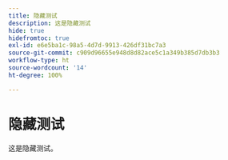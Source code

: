 ```yaml
---
title: 隐藏测试
description: 这是隐藏测试
hide: true
hidefromtoc: true
exl-id: e6e5ba1c-98a5-4d7d-9913-426df31bc7a3
source-git-commit: c909d96655e948d8d82ace5c1a349b385d7db3b3
workflow-type: ht
source-wordcount: '14'
ht-degree: 100%

---
```


# 隐藏测试

这是隐藏测试。
